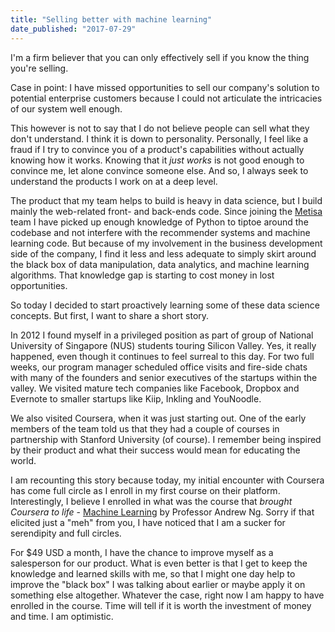 ```yaml
---
title: "Selling better with machine learning"
date_published: "2017-07-29"
---
```


I'm a firm believer that you can only effectively sell if you know the thing you're selling.

Case in point: I have missed opportunities to sell our company's solution to potential enterprise customers because I could not articulate the intricacies of our system well enough.

This however is not to say that I do not believe people can sell what they don't understand. I think it is down to personality. Personally, I feel like a fraud if I try to convince you of a product's capabilities without actually knowing how it works. Knowing that it _just works_ is not good enough to convince me, let alone convince someone else. And so, I always seek to understand the products I work on at a deep level.

The product that my team helps to build is heavy in data science, but I build mainly the web-related front- and back-ends code. Since joining the [Metisa](https://askmetisa.com) team I have picked up enough knowledge of Python to tiptoe around the codebase and not interfere with the recommender systems and machine learning code. But because of my involvement in the business development side of the company, I find it less and less adequate to simply skirt around the black box of data manipulation, data analytics, and machine learning algorithms. That knowledge gap is starting to cost money in lost opportunities.

So today I decided to start proactively learning some of these data science concepts. But first, I want to share a short story.

In 2012 I found myself in a privileged position as part of group of National University of Singapore (NUS) students touring Silicon Valley. Yes, it really happened, even though it continues to feel surreal to this day. For two full weeks, our program manager scheduled office visits and fire-side chats with many of the founders and senior executives of the startups within the valley. We visited mature tech companies like Facebook, Dropbox and Evernote to smaller startups like Kiip, Inkling and YouNoodle.

We also visited Coursera, when it was just starting out. One of the early members of the team told us that they had a couple of courses in partnership with Stanford University (of course). I remember being inspired by their product and what their success would mean for educating the world.

I am recounting this story because today, my initial encounter with Coursera has come full circle as I enroll in my first course on their platform. Interestingly, I believe I enrolled in what was the course that _brought Coursera to life_ - [Machine Learning](https://www.coursera.org/learn/machine-learning) by Professor Andrew Ng. Sorry if that elicited just a "meh" from you, I have noticed that I am a sucker for serendipity and full circles.

For $49 USD a month, I have the chance to improve myself as a salesperson for our product. What is even better is that I get to keep the knowledge and learned skills with me, so that I might one day help to improve the "black box" I was talking about earlier or maybe apply it on something else altogether. Whatever the case, right now I am happy to have enrolled in the course. Time will tell if it is worth the investment of money and time. I am optimistic.
